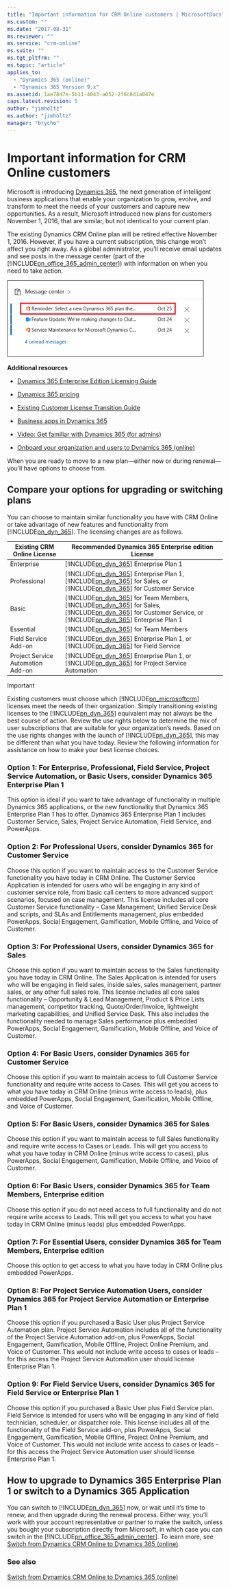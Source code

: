 ```yaml
---
title: "Important information for CRM Online customers | MicrosoftDocs"
ms.custom: ""
ms.date: "2017-08-31"
ms.reviewer: ""
ms.service: "crm-online"
ms.suite: ""
ms.tgt_pltfrm: ""
ms.topic: "article"
applies_to: 
  - "Dynamics 365 (online)"
  - "Dynamics 365 Version 9.x"
ms.assetid: 1ae7847e-5b11-4043-a052-2f6c6d1a047e
caps.latest.revision: 5
author: "jimholtz"
ms.author: "jimholtz"
manager: "brycho"
---
```

# Important information for CRM Online customers
Microsoft is introducing [Dynamics 365](https://www.microsoft.com/dynamics365/home), the next generation of intelligent business applications that enable your organization to grow, evolve, and transform to meet the needs of your customers and capture new opportunities. As a result, Microsoft introduced new plans for customers November 1, 2016, that are similar, but not identical to your current plan.  
  
 The existing Dynamics CRM Online plan will be retired effective November 1, 2016. However, if you have a current subscription, this change won’t affect you right away. As a global administrator, you’ll receive email updates and see posts in the message center (part of the [!INCLUDE[pn_office_365_admin_center](../includes/pn-office-365-admin-center.md)]) with information on when you need to take action.  
  
 ![Office 365 Message center](../admin/media/office-365-message-center.png "Office 365 Message center")  
  
 **Additional resources**  
  
-   [Dynamics 365 Enterprise Edition Licensing Guide](http://download.microsoft.com/documents/en-us/dynamics/pricing/Dynamics_365_Enterprise_edition_Licensing_Guide.pdf)  
  
-   [Dynamics 365 pricing](https://go.microsoft.com/fwlink/p/?linkid=733924)  
  
-   [Existing Customer License Transition Guide](http://download.microsoft.com/download/7/A/4/7A421751-435B-4B38-BF1F-45838095465B/Microsoft%20Dynamics%20365%20Transition%20Guide.pdf)  
  
-   [Business apps in Dynamics 365](../basics/business-apps-in-dynamics-365.md)  
  
-   [Video: Get familiar with Dynamics 365 (for admins)](https://go.microsoft.com/fwlink/p/?linkid=837700)  
  
-   [Onboard your organization and users to Dynamics 365 (online)](onboard-your-organization-and-users-to-dynamics-365-online.md) 
  
When you are ready to move to a new plan—either now or during renewal—you’ll have options to choose from.  
  
<a name="BKMK_Options"></a>   
## Compare your options for upgrading or switching plans  
 You can choose to maintain similar functionality you have with CRM Online or take advantage of new features and functionality from [!INCLUDE[pn_dyn_365](../includes/pn-dyn-365.md)]. The licensing changes are as follows.  
  
|Existing CRM Online License|Recommended Dynamics 365 Enterprise edition License|  
|---------------------------------|---------------------------------------------------------|  
|Enterprise|[!INCLUDE[pn_dyn_365](../includes/pn-dyn-365.md)] Enterprise Plan 1|  
|Professional|[!INCLUDE[pn_dyn_365](../includes/pn-dyn-365.md)] Enterprise Plan 1, [!INCLUDE[pn_dyn_365](../includes/pn-dyn-365.md)] for Sales, or [!INCLUDE[pn_dyn_365](../includes/pn-dyn-365.md)] for Customer Service|  
|Basic|[!INCLUDE[pn_dyn_365](../includes/pn-dyn-365.md)] for Team Members, [!INCLUDE[pn_dyn_365](../includes/pn-dyn-365.md)] for Sales, [!INCLUDE[pn_dyn_365](../includes/pn-dyn-365.md)] for Customer Service, or [!INCLUDE[pn_dyn_365](../includes/pn-dyn-365.md)] Enterprise Plan 1|  
|Essential|[!INCLUDE[pn_dyn_365](../includes/pn-dyn-365.md)] for Team Members|  
|Field Service Add-on|[!INCLUDE[pn_dyn_365](../includes/pn-dyn-365.md)] Enterprise Plan 1, or [!INCLUDE[pn_dyn_365](../includes/pn-dyn-365.md)] for Field Service|  
|Project Service Automation Add-on|[!INCLUDE[pn_dyn_365](../includes/pn-dyn-365.md)] Enterprise Plan 1, or [!INCLUDE[pn_dyn_365](../includes/pn-dyn-365.md)] for Project Service Automation|  
  
> [!IMPORTANT]
>  Existing customers must choose which [!INCLUDE[pn_microsoftcrm](../includes/pn-microsoftcrm.md)] licenses meet the needs of their organization.  Simply transitioning existing licenses to the [!INCLUDE[pn_dyn_365](../includes/pn-dyn-365.md)] equivalent may not always be the best course of action.  Review the use rights below to determine the mix of user subscriptions that are suitable for your organization’s needs.  Based on the use rights changes with the launch of [!INCLUDE[pn_dyn_365](../includes/pn-dyn-365.md)], this may be different than what you have today.  Review the following information for assistance on how to make your best license choices.  
  
<a name="BKMK_Option1"></a>   
### Option 1:  For Enterprise, Professional, Field Service, Project Service Automation, or Basic Users, consider Dynamics 365 Enterprise Plan 1  
 This option is ideal if you want to take advantage of functionality in multiple Dynamics 365 applications, or the new functionality that Dynamics 365 Enterprise Plan 1 has to offer. Dynamics 365 Enterprise Plan 1 includes Customer Service, Sales, Project Service Automation, Field Service, and PowerApps.  
  
<a name="BKMK_Option2"></a>   
### Option 2:  For Professional Users, consider Dynamics 365 for Customer Service  
 Choose this option if you want to maintain access to the Customer Service functionality you have today in CRM Online. The Customer Service Application is intended for users who will be engaging in any kind of customer service role, from basic call centers to more advanced support scenarios, focused on case management. This license includes all core Customer Service functionality – Case Management, Unified Service Desk and scripts, and SLAs and Entitlements management, plus embedded PowerApps, Social Engagement, Gamification, Mobile Offline, and Voice of Customer.  
  
<a name="BKMK_Option3"></a>   
### Option 3:  For Professional Users, consider Dynamics 365 for Sales  
 Choose this option if you want to maintain access to the Sales functionality you have today in CRM Online. The Sales Application is intended for users who will be engaging in field sales, inside sales, sales management, partner sales, or any other full sales role. This license includes all core sales functionality – Opportunity & Lead Management, Product & Price Lists management, competitor tracking, Quote/Order/Invoice, lightweight marketing capabilities, and Unified Service Desk. This also includes the functionality needed to manage Sales performance plus embedded PowerApps, Social Engagement, Gamification, Mobile Offline, and Voice of Customer.  
  
<a name="BKMK_Option4"></a>   
### Option 4: For Basic Users, consider Dynamics 365 for Customer Service  
 Choose this option if you want to maintain access to full Customer Service functionality and require write access to Cases. This will get you access to what you have today in CRM Online (minus write access to leads), plus embedded PowerApps, Social Engagement, Gamification, Mobile Offline, and Voice of Customer.  
  
<a name="BKMK_Option5"></a>   
### Option 5: For Basic Users, consider Dynamics 365 for Sales  
 Choose this option if you want to maintain access to full Sales functionality and require write access to Cases or Leads. This will get you access to what you have today in CRM Online (minus write access to cases), plus PowerApps, Social Engagement, Gamification, Mobile Offline, and Voice of Customer.  
  
### Option 6: For Basic Users, consider Dynamics 365 for Team Members, Enterprise edition  
 Choose this option if you do not need access to full functionality and do not require write access  to Leads. This will get you access to what you have today in CRM Online (minus leads) plus embedded PowerApps.  
  
<a name="BKMK_Option7"></a>   
### Option 7: For Essential Users, consider Dynamics 365 for Team Members, Enterprise edition  
 Choose this option to get access to what you have today in CRM Online plus embedded PowerApps.  
  
<a name="BKMK_Option8"></a>   
### Option 8: For Project Service Automation Users, consider  Dynamics 365 for Project Service Automation or Enterprise Plan 1  
 Choose this option if you purchased a Basic User plus Project Service Automation plan. Project Service Automation includes all of the functionality of the Project Service Automation add-on, plus PowerApps, Social Engagement, Gamification, Mobile Offline, Project Online Premium, and Voice of Customer. This would not include write access to cases or leads – for this access the Project Service Automation user should license Enterprise Plan 1.  
  
<a name="BKMK_Option9"></a>   
### Option 9: For Field Service Users, consider Dynamics 365 for Field Service or Enterprise Plan 1  
 Choose this option if you purchased a Basic User plus Field Service plan. Field Service is intended for users who will be engaging in any kind of field technician, scheduler, or dispatcher role. This license includes all of the functionality of the Field Service add-on, plus PowerApps, Social Engagement, Gamification, Mobile Offline, Project Online Premium, and Voice of Customer. This would not include write access to cases or leads – for this access the Project Service Automation user should license Enterprise Plan 1.  
  
<a name="BKMK_HowToUpgrade"></a>   
## How to upgrade to Dynamics 365 Enterprise Plan 1 or switch to a Dynamics 365 Application  
 You can switch to [!INCLUDE[pn_dyn_365](../includes/pn-dyn-365.md)] now, or wait until it’s time to renew, and then upgrade during the renewal process. Either way, you’ll work with your account representative or partner to make the switch, unless you bought your subscription directly from Microsoft, in which case you can switch in the [!INCLUDE[pn_office_365_admin_center](../includes/pn-office-365-admin-center.md)].  To learn more, see  [Switch from Dynamics CRM Online to Dynamics 365 (online)](../admin/switch-dynamics-crm-online-dynamics-365.md).  
  
### See also  
 [Switch from Dynamics CRM Online to Dynamics 365 (online)](../admin/switch-dynamics-crm-online-dynamics-365.md)